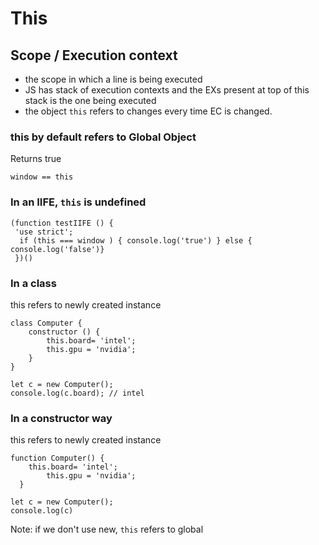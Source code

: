 # This

## Scope / Execution context
- the scope in which a line is being executed
- JS has stack of execution contexts and the EXs present at top of this stack is the one being executed
- the object `this` refers to changes every time EC is changed.

### this by default refers to Global Object
Returns true
```aidl
window == this
```

### In an IIFE, `this` is undefined
```
(function testIIFE () {
 'use strict';
  if (this === window ) { console.log('true') } else { console.log('false')}
 })()
```

### In a class
this refers to newly created instance
```aidl
class Computer {
	constructor () {
   	    this.board= 'intel';
	    this.gpu = 'nvidia';
    } 
}

let c = new Computer();
console.log(c.board); // intel
```

### In a constructor way
this refers to newly created instance
```aidl
function Computer() {
   	this.board= 'intel';
	 	this.gpu = 'nvidia';
  }

let c = new Computer();
console.log(c)
```

Note: if we don't use new, `this` refers to global